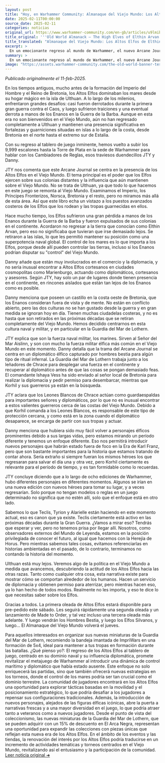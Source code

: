 ```yaml
---
layout: post
title: "Hoy, en Warhammer Community: Almanaque del Viejo Mundo: Los Altos Elfos de Elthin Arvan - Comunidad Warhammer"
date: 2025-02-11T00:00:00
source_date: 2025-02-11
categories: noticias
original_url: https://www.warhammer-community.com/en-gb/articles/u9lmibri/old-world-almanack-the-high-elves-of-elthin-arvan/
title_original: '''Old World Almanack – The High Elves of Elthin Arvan - Warhammer Community'''
title_translated: "Almanaque del Viejo Mundo: Los Altos Elfos de Elthin Arvan - Comunidad Warhammer"
excerpt: >
  En un emocionante regreso al mundo de Warhammer, el nuevo Arcane Journal explora la influencia persistente de los Altos Elfos en The Old World. Aunque expulsados del continente tras la Guerra de la Barba, estos maestros del mar mantienen su poder desde fortalezas costeras estratégicas. Con el inminente regreso de sus miniaturas al juego de mesa, los Altos Elfos están listos para desplegar su poderío naval y diplomático. Descubre cómo la Guardia del Mar de Lothern y los intrépidos Leones Blancos de Chrace se embarcan en una misión de rescate para salvar a un diplomático elfo capturado, prometiendo una narrativa llena de intriga y acción en el Viejo Mundo.
summary: >
  En un emocionante regreso al mundo de Warhammer, el nuevo Arcane Journal explora la influencia persistente de los Altos Elfos en The Old World. Aunque expulsados del continente tras la Guerra de la Barba, estos maestros del mar mantienen su poder desde fortalezas costeras estratégicas. Con el inminente regreso de sus miniaturas al juego de mesa, los Altos Elfos están listos para desplegar su poderío naval y diplomático. Descubre cómo la Guardia del Mar de Lothern y los intrépidos Leones Blancos de Chrace se embarcan en una misión de rescate para salvar a un diplomático elfo capturado, prometiendo una narrativa llena de intriga y acción en el Viejo Mundo.
image: "https://assets.warhammer-community.com/the-old-world-banner-test.jpg"
---
```


*Publicado originalmente el 11-feb-2025.*

En los tiempos antiguos, mucho antes de la formación del Imperio del Hombre y el Reino de Bretonia, los Altos Elfos dominaban los mares desde su hogar mágico en la isla de Ulthuan. A lo largo de los milenios, enfrentaron grandes desafíos: casi fueron derrotados durante la primera gran guerra contra el Caos, y luego sufrieron traiciones y una eventual derrota a manos de los Enanos en la Guerra de la Barba. Aunque en esta era no son bienvenidos en el Viejo Mundo, aún no han regresado completamente a Ulthuan y mantienen una presencia significativa en fortalezas y guarniciones situadas en islas a lo largo de la costa, desde Bretonia en el norte hasta el extremo sur de Estalia.

Con su regreso al tablero de juego inminente, hemos vuelto a subir los 9,999 escalones hasta la Torre de Plata en la sede de Warhammer para hablar con los Cambiadores de Reglas, esos traviesos duendecillos JTY y Danny.

JTY nos comenta que este Arcane Journal se centra en la presencia de los Altos Elfos en el Viejo Mundo. El tema principal es el poder que los Elfos ejercen sobre sus colonias distantes y la influencia que aún mantienen sobre el Viejo Mundo. No se trata de Ulthuan, ya que todo lo que hacemos en este juego se remonta al Viejo Mundo. Examinamos el Imperio, los Príncipes Fronterizos, Norsca, Bretonia y el resto, pero no miramos más allá de esta área. Así que este libro echa un vistazo a los puestos avanzados costeros de los Elfos que los rodean y las tropas guarnecidas en ellos.

Hace mucho tiempo, los Elfos sufrieron una gran pérdida a manos de los Enanos durante la Guerra de la Barba y fueron expulsados de sus colonias en el continente. Acordaron no regresar a la tierra que conocían como Elthin Arvan, pero eso no significaba que tuvieran que irse demasiado lejos. Se retiraron a las islas, lo que les permitió mantener su posición como una superpotencia naval global. El control de los mares es lo que importa a los Elfos, porque desde allí pueden controlar las tierras, incluso si los Enanos podrían disputar su "control" del Viejo Mundo.

Danny añade que están muy involucrados en el comercio y la diplomacia, y no sería inusual encontrar a Altos Elfos cortesanos en ciudades cosmopolitas como Marienburgo, actuando como diplomáticos, cortesanos y asesores. Según JTY, hay solo un par de lugares donde tienen presencia en el continente, en rincones aislados que están tan lejos de los Enanos como es posible.

Danny menciona que poseen un castillo en la costa oeste de Bretonia, que los Enanos consideran fuera de vista y de mente. No están en conflicto abierto, pero las dos culturas no se han gustado desde la guerra y en gran medida se ignoran hoy en día. Tienen muchas ciudadelas costeras, y no es hasta que son retirados en las próximas décadas que se retiran completamente del Viejo Mundo. Hemos decidido centrarnos en esta cultura naval y militar, y en particular en la Guardia del Mar de Lothern.

JTY explica que son la fuerza naval militar, los marines. Sirven al Señor del Mar Aislinn, y son con mucho la fuerza militar élfica más común en el Viejo Mundo en este momento. Danny detalla que la trama del Arcane Journal se centra en un diplomático élfico capturado por hombres bestia para algún tipo de ritual infernal. La Guardia del Mar de Lothern trabaja junto a los leñadores de Chrace para desplegar una fuerza en el continente y recuperar al diplomático antes de que las cosas se pongan demasiado feas. El comandante Ishaya Vess ha sido enviado al señor local de Bretonia para realizar la diplomacia y pedir permiso para desembarcar, mientras que Korhil y sus guerreros ya están en la búsqueda.

JTY aclara que los Leones Blancos de Chrace actúan como guardaespaldas para importantes señores y diplomáticos, por lo que no es inusual encontrar a estos valientes guerreros cerca de las costas del Viejo Mundo. Debido a que Korhil comanda a los Leones Blancos, es responsable de este tipo de protección cercana, y como está en la zona cuando el diplomático desaparece, se encarga de partir con sus tropas y actuar.

Danny menciona que hubiera sido muy fácil volver a personajes élficos prominentes debido a sus largas vidas, pero estamos mirando un período diferente y tenemos un enfoque diferente. Eso nos permitirá introducir nuevos personajes que habrán estado fuera de foco en la Era de Karl Franz, pero que son bastante importantes para la historia que estamos tratando de contar ahora. Sería extraño si siempre fueran los mismos héroes los que regresaran para salvar el día una y otra vez, pero Korhil ciertamente es relevante para el período de tiempo, y es tan formidable como lo recuerdas.

JTY concluye diciendo que a lo largo de ocho ediciones de Warhammer, hubo diferentes personajes en diferentes momentos. Algunos se irían en una nueva edición con nuevos héroes para tomar su lugar, y a veces regresarían. Solo porque no tengan modelos o reglas en un juego determinado no significa que no estén allí, solo que el enfoque está en otro lado.

Sabemos lo que Teclis, Tyrion y Alarielle están haciendo en este momento actual, eso es canon que ya existe. Teclis ciertamente está activo en las próximas décadas durante la Gran Guerra. ¿Vamos a mirar eso? Tendrás que esperar y ver, pero no tenemos prisa por llegar allí. Nosotros, como observadores externos del Mundo de Leyenda, estamos en la posición privilegiada de conocer el futuro, al igual que hacemos con la Herejía de Horus. Pero mientras sabemos tales cosas, evitamos referenciarlas en historias ambientadas en el pasado, de lo contrario, terminamos no contando la historia del momento.

Ulthuan está muy lejos. Veremos algo de la política en el Viejo Mundo a medida que avancemos, descubriendo la actitud de los Altos Elfos hacia las otras razas. Tanto como cualquier otra cosa, esta narrativa existe para mostrar cómo se comportan alrededor de los humanos. Hacen un servicio de diplomacia y obtienen permiso para aterrizar, pero mientras hacen eso, ya lo han hecho de todos modos. Realmente no les importa, y eso te dice lo que necesitas saber sobre los Elfos.

Gracias a todos. La primera oleada de Altos Elfos estará disponible para pre-pedido este sábado. Les seguirá rápidamente una segunda oleada y un lanzamiento de Made to Order, y tal vez incluso una tercera oleada más adelante. Y luego vendrán los Hombres Bestia, y luego los Elfos Silvanos, y luego... El Almanaque del Viejo Mundo volverá el jueves.

Para aquellos interesados en organizar sus nuevas miniaturas de la Guardia del Mar de Lothern, recomiendo la bandeja imantada de ImpriWars en una formación de 5x4, ideal para mantener a tus tropas en formación durante las batallas.
¿Qué pienso yo?: El regreso de los Altos Elfos al tablero de juego, centrado en su dominio naval y su influencia diplomática, promete revitalizar el metajuego de Warhammer al introducir una dinámica de control marítimo y diplomático que había estado ausente. Este enfoque no solo enriquecerá las partidas, sino que también ofrecerá nuevas estrategias en los torneos, donde el control de los mares podría ser tan crucial como el dominio terrestre. La comunidad de jugadores encontrará en los Altos Elfos una oportunidad para explorar tácticas basadas en la movilidad y el posicionamiento estratégico, lo que podría desafiar a los jugadores a repensar sus configuraciones tradicionales. Además, la introducción de nuevos personajes, alejados de las figuras élficas icónicas, abre la puerta a narrativas frescas y a una mayor diversidad en el juego, lo que podría atraer tanto a veteranos como a nuevos jugadores. Desde el punto de vista del coleccionismo, las nuevas miniaturas de la Guardia del Mar de Lothern, que se pueden adquirir con un 15% de descuento en El Arca Negra, representan una oportunidad para expandir las colecciones con piezas únicas que reflejan esta nueva era de los Altos Elfos. En el ámbito de los eventos y las tiendas, la renovación del interés por los Altos Elfos podría traducirse en un incremento de actividades temáticas y torneos centrados en el Viejo Mundo, revitalizando así el entusiasmo y la participación de la comunidad.
[Leer noticia original ➜](https://www.warhammer-community.com/en-gb/articles/u9lmibri/old-world-almanack-the-high-elves-of-elthin-arvan/)
